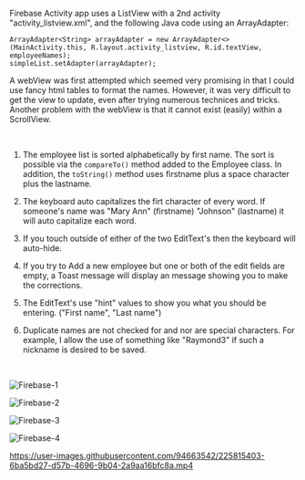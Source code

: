 Firebase Activity app uses a ListView with a 2nd activity "activity_listview.xml", and the following Java code using an ArrayAdapter:

```
ArrayAdapter<String> arrayAdapter = new ArrayAdapter<>(MainActivity.this, R.layout.activity_listview, R.id.textView, employeeNames);
simpleList.setAdapter(arrayAdapter);
```

A webView was first attempted which seemed very promising in that I could use fancy html tables to format the names. However, it was very difficult to get the view to update, even after trying numerous technices and tricks. Another problem with the webView is that it cannot exist (easily) within a ScrollView.

<br>

1. The employee list is sorted alphabetically by first name. The sort is possible via the `compareTo()` method added to the Employee class. In addition, the `toString()` method uses firstname plus a space character plus the lastname.

2. The keyboard auto capitalizes the firt character of every word. If someone's name was "Mary Ann" (firstname) "Johnson" (lastname) it will auto capitalize each word.

3. If you touch outside of either of the two EditText's then the keyboard will auto-hide.

4. If you try to Add a new employee but one or both of the edit fields are empty, a Toast message will display an message showing you to make the corrections.

5. The EditText's use "hint" values to show you what you should be entering. ("First name", "Last name")

6. Duplicate names are not checked for and nor are special characters. For example, I allow the use of something like "Raymond3" if such a nickname is desired to be saved.

<br>


![Firebase-1](https://user-images.githubusercontent.com/94663542/225808647-224dcc94-558a-4d64-a8ea-050494c3bb26.png)

![Firebase-2](https://user-images.githubusercontent.com/94663542/225808711-ead16341-4430-4a0b-811c-b8ac496671ce.png)

![Firebase-3](https://user-images.githubusercontent.com/94663542/225808735-76b8fd38-10ad-422b-a5ed-70f0d1c21be1.png)

![Firebase-4](https://user-images.githubusercontent.com/94663542/225808764-b17d9da3-2ad4-4f6f-8cfe-ca98ae1dde80.png)

https://user-images.githubusercontent.com/94663542/225815403-6ba5bd27-d57b-4696-9b04-2a9aa16bfc8a.mp4

